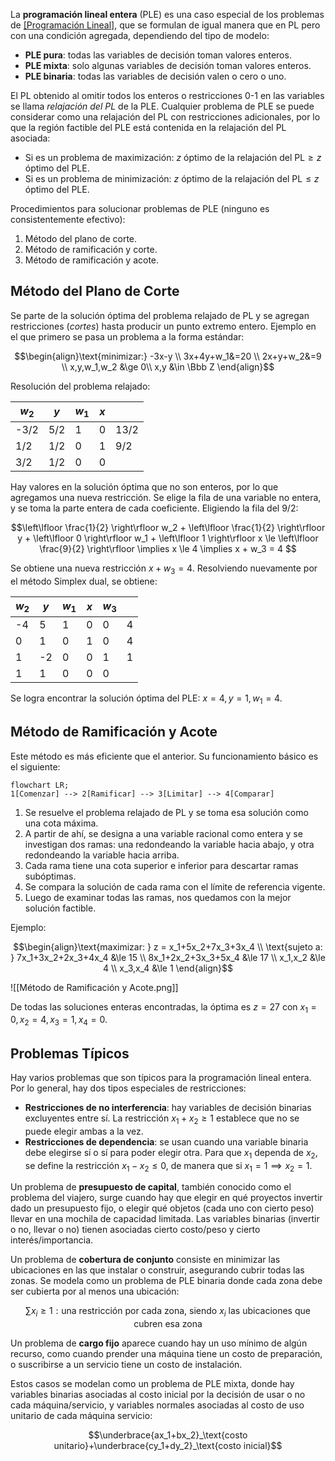 La **programación lineal entera** (PLE) es una caso especial de los problemas de [[Programación Lineal]](PL), que se formulan de igual manera que en PL pero con una condición agregada, dependiendo del tipo de modelo:

- **PLE pura**: todas las variables de decisión toman valores enteros.
- **PLE mixta**: solo algunas variables de decisión toman valores enteros.
- **PLE binaria**: todas las variables de decisión valen o cero o uno.

El PL obtenido al omitir todos los enteros o restricciones 0-1 en las variables se llama *relajación del PL* de la PLE. Cualquier problema de PLE se puede considerar como una relajación del PL con restricciones adicionales, por lo que la región factible del PLE está contenida en la relajación del PL asociada:

- Si es un problema de maximización: $z \text{ óptimo de la relajación del PL} \ge z \text{ óptimo del PLE}$.
- Si es un problema de minimización: $z \text{ óptimo de la relajación del PL} \le z \text{ óptimo del PLE}$.

Procedimientos para solucionar problemas de PLE (ninguno es consistentemente efectivo):

1. Método del plano de corte.
2. Método de ramificación y corte.
3. Método de ramificación y acote.

## Método del Plano de Corte

Se parte de la solución óptima del problema relajado de PL y se agregan restricciones (*cortes*) hasta producir un punto extremo entero. Ejemplo en el que primero se pasa un problema a la forma estándar:

$$\begin{align}\text{minimizar:} -3x-y \\
3x+4y+w_1&=20 \\
2x+y+w_2&=9 \\
x,y,w_1,w_2 &\ge 0\\
x,y &\in \Bbb Z
\end{align}$$

Resolución del problema relajado:

| $w_2$ | $y$ | $w_1$ | $x$ |      |
| ----- | --- | ----- | --- | ---- |
| -3/2  | 5/2 | 1     | 0   | 13/2 |
| 1/2   | 1/2 | 0     | 1   | 9/2  |
| 3/2   | 1/2 | 0     | 0   |      |

Hay valores en la solución óptima que no son enteros, por lo que agregamos una nueva restricción. Se elige la fila de una variable no entera, y se toma la parte entera de cada coeficiente. Eligiendo la fila del 9/2:

$$\left\lfloor \frac{1}{2} \right\rfloor w_2 + \left\lfloor \frac{1}{2} \right\rfloor y + \left\lfloor 0 \right\rfloor w_1 + \left\lfloor 1 \right\rfloor x \le \left\lfloor \frac{9}{2} \right\rfloor \implies x \le 4 \implies x + w_3 = 4 $$

Se obtiene una nueva restricción $x + w_3 = 4$. Resolviendo nuevamente por el método Simplex dual, se obtiene:

| $w_2$ | $y$ | $w_1$ | $x$ | $w_3$ |     |
| ----- | --- | ----- | --- | ----- | --- |
| -4    | 5   | 1     | 0   | 0     | 4   |
| 0     | 1   | 0     | 1   | 0     | 4   |
| 1     | -2  | 0     | 0   | 1     | 1   |
| 1     | 1   | 0     | 0   | 0     |     |

Se logra encontrar la solución óptima del PLE: $x=4,y=1,w_1=4$.

## Método de Ramificación y Acote

Este método es más eficiente que el anterior. Su funcionamiento básico es el siguiente:

```mermaid
flowchart LR;
1[Comenzar] --> 2[Ramificar] --> 3[Limitar] --> 4[Comparar]
```

1. Se resuelve el problema relajado de PL y se toma esa solución como una cota máxima.
2. A partir de ahí, se designa a una variable racional como entera y se investigan dos ramas: una redondeando la variable hacia abajo, y otra redondeando la variable hacia arriba.
3. Cada rama tiene una cota superior e inferior para descartar ramas subóptimas.
4. Se compara la solución de cada rama con el límite de referencia vigente.
5. Luego de examinar todas las ramas, nos quedamos con la mejor solución factible.

Ejemplo:

$$\begin{align}\text{maximizar: } z = x_1+5x_2+7x_3+3x_4 \\
\text{sujeto a: } 7x_1+3x_2+2x_3+4x_4 &\le 15 \\
8x_1+2x_2+3x_3+5x_4 &\le 17 \\
x_1,x_2 &\le 4 \\
x_3,x_4 &\le 1
\end{align}$$

![[Método de Ramificación y Acote.png]]

De todas las soluciones enteras encontradas, la óptima es $z=27$ con $x_1=0, x_2=4,x_3=1,x_4=0$.

## Problemas Típicos

Hay varios problemas que son típicos para la programación lineal entera. Por lo general, hay dos tipos especiales de restricciones:

- **Restricciones de no interferencia**: hay variables de decisión binarias excluyentes entre sí. La restricción $x_1+x_2\ge 1$ establece que no se puede elegir ambas a la vez.
- **Restricciones de dependencia**: se usan cuando una variable binaria debe elegirse sí o sí para poder elegir otra. Para que $x_1$ dependa de $x_2$, se define la restricción $x_1-x_2\le 0$, de manera que si $x_1=1 \implies x_2 = 1$.

Un problema de **presupuesto de capital**, también conocido como el problema del viajero, surge cuando hay que elegir en qué proyectos invertir dado un presupuesto fijo, o elegir qué objetos (cada uno con cierto peso) llevar en una mochila de capacidad limitada. Las variables binarias (invertir o no, llevar o no) tienen asociadas cierto costo/peso y cierto interés/importancia.

Un problema de **cobertura de conjunto** consiste en minimizar las ubicaciones en las que instalar o construir, asegurando cubrir todas las zonas. Se modela como un problema de PLE binaria donde cada zona debe ser cubierta por al menos una ubicación:

$$\sum x_i \ge 1: \text{una restricción por cada zona, siendo $x_i$ las ubicaciones que cubren esa zona}$$

Un problema de **cargo fijo** aparece cuando hay un uso mínimo de algún recurso, como cuando prender una máquina tiene un costo de preparación, o suscribirse a un servicio tiene un costo de instalación.

Estos casos se modelan como un problema de PLE mixta, donde hay variables binarias asociadas al costo inicial por la decisión de usar o no cada máquina/servicio, y variables normales asociadas al costo de uso unitario de cada máquina servicio:

$$\underbrace{ax_1+bx_2}_\text{costo unitario}+\underbrace{cy_1+dy_2}_\text{costo inicial}$$

